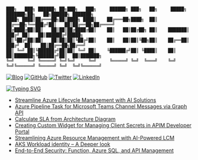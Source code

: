 ```
███╗   ███╗ ██████╗ ██╗███╗   ███╗     ██████╗ ███╗   ██╗     █████╗ ███████╗██╗   ██╗██████╗ ███████╗
████╗ ████║██╔═══██╗██║████╗ ████║    ██╔═══██╗████╗  ██║    ██╔══██╗╚══███╔╝██║   ██║██╔══██╗██╔════╝
██╔████╔██║██║   ██║██║██╔████╔██║    ██║   ██║██╔██╗ ██║    ███████║  ███╔╝ ██║   ██║██████╔╝█████╗  
██║╚██╔╝██║██║   ██║██║██║╚██╔╝██║    ██║   ██║██║╚██╗██║    ██╔══██║ ███╔╝  ██║   ██║██╔══██╗██╔══╝  
██║ ╚═╝ ██║╚██████╔╝██║██║ ╚═╝ ██║    ╚██████╔╝██║ ╚████║    ██║  ██║███████╗╚██████╔╝██║  ██║███████╗
╚═╝     ╚═╝ ╚═════╝ ╚═╝╚═╝     ╚═╝     ╚═════╝ ╚═╝  ╚═══╝    ╚═╝  ╚═╝╚══════╝ ╚═════╝ ╚═╝  ╚═╝╚══════╝
```
[![Blog](https://img.shields.io/badge/Web-moimhossain.com-orange)](https://moimhossain.com/)
[![GitHub](https://img.shields.io/badge/GitHub-%40moimhossain-239a3b)](https://github.com/moimhossain)
[![Twitter](https://img.shields.io/twitter/url?style=social&url=https%3A%2F%2Ftwitter.com%2FMoimHossain)](https://twitter.com/moimhossain)
[![LinkedIn](https://img.shields.io/badge/Linked-In-0c66c3)](https://www.linkedin.com/in/moimhossain/)



[![Typing SVG](https://readme-typing-svg.demolab.com?font=Fira+Code&size=15&pause=1000&color=B218F7&width=435&lines=Recent+blog+posts+from+https%3A%2F%2Fmoimhossain.com)](https://git.io/typing-svg)
<!-- BLOG-POST-LIST:START -->
- [Streamline Azure Lifecycle Management with AI Solutions](https://moimhossain.com/2024/09/20/streamline-azure-lifecycle-management-with-ai-solutions/)
- [Azure Pipeline Task for Microsoft Teams Channel Messages via Graph API](https://moimhossain.com/2024/08/21/post-message-to-ms-teams-from-azure-pipeline-using-graph-api/)
- [Calculate SLA from Architecture Diagram](https://moimhossain.com/2024/07/24/calculate-sla-from-architecture-diagram/)
- [Creating Custom Widget for Managing Client Secrets in APIM Developer Portal](https://moimhossain.com/2024/06/05/creating-custom-widget-for-managing-client-secrets-in-apim-developer-portal/)
- [Streamlining Azure Resource Management with AI-Powered LCM](https://moimhossain.com/2024/04/05/streamlining-azure-resource-management-with-ai-powered-lcm/)
- [AKS Workload identity – A Deeper look](https://moimhossain.com/2024/03/29/aks-workload-identity-a-deeper-look/)
- [End-to-End Security: Function, Azure SQL, and API Management](https://moimhossain.com/2024/02/08/end-to-end-security-function-azure-sql-and-api-management/)
<!-- BLOG-POST-LIST:END -->


